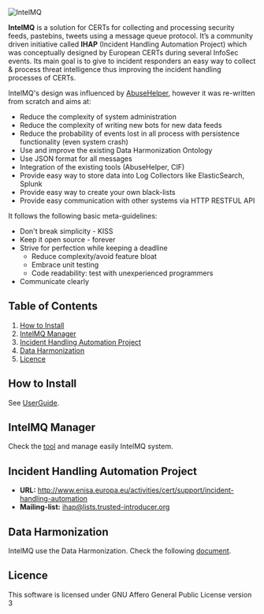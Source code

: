![IntelMQ](http://s28.postimg.org/r2av18a3x/Logo_Intel_MQ.png)

**IntelMQ** is a solution for CERTs for collecting and processing security feeds, pastebins, tweets using a message queue protocol. It’s a community driven initiative called **IHAP** (Incident Handling Automation Project) which was conceptually designed by European CERTs during several InfoSec events. Its main goal is to give to incident responders an easy way to collect & process threat intelligence thus improving the incident handling processes of CERTs.

IntelMQ's design was influenced by [AbuseHelper](https://bitbucket.org/clarifiednetworks/abusehelper), however it was re-written from scratch and aims at:
* Reduce the complexity of system administration
* Reduce the complexity of writing new bots for new data feeds
* Reduce the probability of events lost in all process with persistence functionality (even system crash)
* Use and improve the existing Data Harmonization Ontology
* Use JSON format for all messages
* Integration of the existing tools (AbuseHelper, CIF)
* Provide easy way to store data into Log Collectors like ElasticSearch, Splunk
* Provide easy way to create your own black-lists
* Provide easy communication with other systems via HTTP RESTFUL API

It follows the following basic meta-guidelines:

* Don't break simplicity - KISS
* Keep it open source - forever
* Strive for perfection while keeping a deadline
  * Reduce complexity/avoid feature bloat
  * Embrace unit testing
  * Code readability: test with unexperienced programmers
* Communicate clearly


## Table of Contents

1. [How to Install](#how-to-install)
2. [IntelMQ Manager](#control-platform)
3. [Incident Handling Automation Project](#incident-handling-automation-project)
4. [Data Harmonization](#data-harmonization)
5. [Licence](#licence)


<a name="how-to-install"></a>
## How to Install

See [UserGuide](https://github.com/certtools/intelmq/blob/master/docs/UserGuide.md).


<a name="control-platform"></a>
## IntelMQ Manager

Check the [tool](https://github.com/certtools/intelmq-manager) and manage easily IntelMQ system.


<a name="incident-handling-automation-project"></a>
## Incident Handling Automation Project

* **URL:** http://www.enisa.europa.eu/activities/cert/support/incident-handling-automation
* **Mailing-list:** ihap@lists.trusted-introducer.org


<a name="data-harmonization"></a>
## Data Harmonization

IntelMQ use the Data Harmonization. Check the following [document](https://github.com/certtools/intelmq/blob/master/docs/DataHarmonization.md).

<a name="licence"></a>
## Licence

This software is licensed under GNU Affero General Public License version 3
